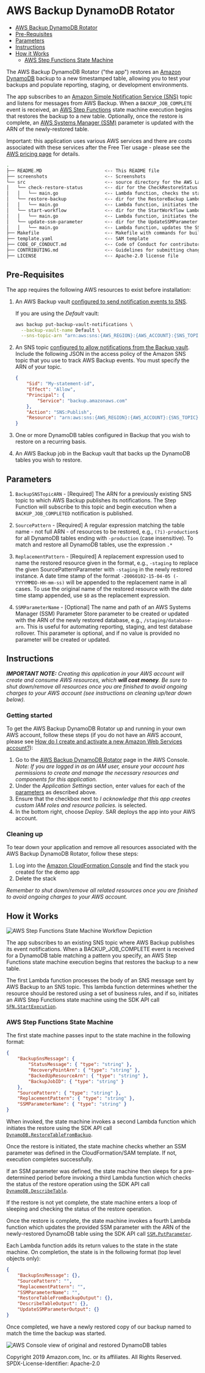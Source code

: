 # AWS Backup DynamoDB Rotator

- [AWS Backup DynamoDB Rotator](#aws-backup-dynamodb-rotator)
- [Pre-Requisites](#pre-requisites)
- [Parameters](#parameters)
- [Instructions](#instructions)
- [How it Works](#how-it-works)
  - [AWS Step Functions State Machine](#aws-step-functions-state-machine)

The AWS Backup DynamoDB Rotator ("the app") restores an [Amazon DynamoDB][dynamodb-home] backup to a new timestamped table, allowing you to test your backups and populate reporting, staging, or development environments.

The app subscribes to an [Amazon Simple Notification Service (SNS)][sns-home] topic and listens for messages from AWS Backup. When a `BACKUP_JOB_COMPLETE` event is received, an [AWS Step Functions][step-functions-home] state machine execution begins that restores the backup to a new table. Optionally, once the restore is complete, an [AWS Systems Manager (SSM)][ssm-home] parameter is updated with the ARN of the newly-restored table.

Important: this application uses various AWS services and there are costs associated with these services after the Free Tier usage - please see the [AWS  pricing page](https://aws.amazon.com/pricing/) for details.

```bash
.
├── README.MD                       <-- This README file
├── screenshots                     <-- Screenshots
└── src                             <-- source directory for the AWS Lambda functions
│   └── check-restore-status        <-- dir for the CheckRestoreStatus Lambda Function
│   │   └── main.go                 <-- Lambda function, checks the status of the restored DynamoDB table
│   └── restore-backup              <-- dir for the RestoreBackup Lambda Function
│   │   └── main.go                 <-- Lambda function, initiates the restore of the backed up DynamoDB table
│   └── start-workflow              <-- dir for the StartWorkflow Lambda Function
│   │   └── main.go                 <-- Lambda function, initiates the Step Functions state machine if required
│   └── update-ssm-parameter        <-- dir for the UpdateSSMParameter Lambda Function
│   │   └── main.go                 <-- Lambda function, updates the SSM Parameter if provided
├── Makefile                        <-- Makefile with commands for building the Lambda functions
├── template.yaml                   <-- SAM template
├── CODE_OF_CONDUCT.md              <-- Code of Conduct for contributors to this repository
├── CONTRIBUTING.md                 <-- Guidelines for submitting changes to this repository
├── LICENSE                         <-- Apache-2.0 license file
```

## Pre-Requisites

The app requires the following AWS resources to exist before installation:

1. An AWS Backup vault [configured to send notification events to SNS][backup-sns-guide].

   If you are using the *Default* vault:

   ```bash
   aws backup put-backup-vault-notifications \
     --backup-vault-name Default \
     --sns-topic-arn "arn:aws:sns:{AWS_REGION}:{AWS_ACCOUNT}:{SNS_TOPIC}" \  --backup-vault-events BACKUP_JOB_COMPLETED
   ```

1. An SNS topic [configured to allow notifications from the Backup vault][sns-backup-config]. Include the following JSON in the access policy of the Amazon SNS topic that you use to track AWS Backup events. You must specify the ARN of your topic.

   ```json
   {
       "Sid": "My-statement-id",
       "Effect": "Allow",
       "Principal": {
           "Service": "backup.amazonaws.com"
       },
       "Action": "SNS:Publish",
       "Resource": "arn:aws:sns:{AWS_REGION}:{AWS_ACCOUNT}:{SNS_TOPIC}"
   }
   ```

1. One or more DynamoDB tables configured in Backup that you wish to restore on a recurring basis.

1. An AWS Backup job in the Backup vault that backs up the DynamoDB tables you wish to restore.

## Parameters

1. `BackupSNSTopicARN` - [Required] The ARN for a previously existing SNS topic to which AWS Backup publishes its notifications. The Step Function will subscribe to this topic and begin execution when a `BACKUP_JOB_COMPLETED` notification is published.

1. `SourcePattern` - [Required] A regular expression matching the table name - not full ARN - of resources to be restored, e.g., `(?i)-production$` for all DynamoDB tables ending with `-production` (case insensitive). To match and restore all DynamoDB tables, use the expression `.*`

1. `ReplacementPattern` - [Required] A replacement expression used to name the restored resource given in the format, e.g., `-staging` to replace the given SourcePatternParameter with `-staging` in the newly restored instance. A date time stamp of the format `-20060102-15-04-05 (-YYYYMMDD-HH-mm-ss)` will be appended to the replacement name in all cases. To use the original name of the restored resource with the date time stamp appended, use `$0` as the replacement expression.

1. `SSMParameterName` - [Optional] The name and path of an AWS Systems Manager (SSM) Parameter Store parameter to be created or updated with the ARN of the newly restored database, e.g., `/staging/database-arn`. This is useful for automating reporting, staging, and test database rollover. This parameter is optional, and if no value is provided no parameter will be created or updated.

## Instructions

***IMPORTANT NOTE:** Creating this application in your AWS account will create and consume AWS resources, which **will cost money**.  Be sure to shut down/remove all resources once you are finished to avoid ongoing charges to your AWS account (see instructions on cleaning up/tear down below).*

### Getting started

To get the AWS Backup DynamoDB Rotator up and running in your own AWS account, follow these steps (if you do not have an AWS account, please see [How do I create and activate a new Amazon Web Services account?](https://aws.amazon.com/premiumsupport/knowledge-center/create-and-activate-aws-account/)):

1. Go to the [AWS Backup DynamoDB Rotator][aws-backup-dynamodb-rotator] page in the AWS Console. *Note: If you are logged in as an IAM user, ensure your account has permissions to create and manage the necessary resources and components for this application.* 
1. Under the *Application Settings* section, enter values for each of the [parameters](#parameters) as described above.
1. Ensure that the checkbox next to *I acknowledge that this app creates custom IAM roles and resource policies.* is selected.
1. In the bottom right, choose *Deploy*. SAR deploys the app into your AWS account.

### Cleaning up

To tear down your application and remove all resources associated with the AWS Backup DynamoDB Rotator, follow these steps:

1. Log into the [Amazon CloudFormation Console][cloudformation-console] and find the stack you created for the demo app
1. Delete the stack

*Remember to shut down/remove all related resources once you are finished to avoid ongoing charges to your AWS account.*

## How it Works

![AWS Step Functions State Machine Workflow Depiction](screenshots/state-machine.png)

The app subscribes to an existing SNS topic where AWS Backup publishes its event notifications. When a BACKUP_JOB_COMPLETE event is received for a DynamoDB table matching a pattern you specify, an AWS Step Functions state machine execution begins that restores the backup to a new table.

The first Lambda function processes the body of an SNS message sent by AWS Backup to an SNS topic. This lambda function determines whether the resource should be restored using a set of business rules, and if so, initiates an AWS Step Functions state machine using the SDK API call [`SFN.StartExecution`][SFN.StartExecution].

### AWS Step Functions State Machine

The first state machine passes input to the state machine in the following format:

```json
{
    "BackupSnsMessage": {
        "StatusMessage": { "type": "string" },
        "RecoveryPointArn": { "type": "string" },
        "BackedUpResourceArn": { "type": "string" },
        "BackupJobID": { "type": "string" }
    },
    "SourcePattern": { "type": "string" },
    "ReplacementPattern": { "type": "string" },
    "SSMParameterName": { "type": "string" }
}
```

When invoked, the state machine invokes a second Lambda function which initiates the restore using the SDK API call [`DynamoDB.RestoreTableFromBackup`][DynamoDB.RestoreTableFromBackup].

Once the restore is initiated, the state machine checks whether an SSM parameter was defined in the CloudFormation/SAM template. If not, execution completes successfully.

If an SSM parameter was defined, the state machine then sleeps for a pre-determined period before invoking a third Lambda function which checks the status of the restore operation using the SDK API call [`DynamoDB.DescribeTable`][DynamoDB.DescribeTable].

If the restore is not yet complete, the state machine enters a loop of sleeping and checking the status of the restore operation.

Once the restore is complete, the state machine invokes a fourth Lambda function which updates the provided SSM parameter with the ARN of the newly-restored DynamoDB table using the SDK API call [`SSM.PutParameter`][SSM.PutParameter].

Each Lambda function adds its return values to the state in the state machine. On completion, the state is in the following format (top level objects only):

```json
{
    "BackupSnsMessage": {},
    "SourcePattern": "",
    "ReplacementPattern": "",
    "SSMParameterName": "",
    "RestoreTableFromBackupOutput": {},
    "DescribeTableOutput": {},
    "UpdateSSMParameterOutput": {}
}
```

Once completed, we have a newly restored copy of our backup named to match the time the backup was started.

![AWS Console view of original and restored DynamoDB tables](screenshots/restored-table.png)

Copyright 2019 Amazon.com, Inc. or its affiliates. All Rights Reserved.
SPDX-License-Identifier: Apache-2.0

[aws-backup-dynamodb-rotator]: https://console.aws.amazon.com/lambda/home#/create/app?applicationId=arn:aws:serverlessrepo::637093487455:applications/AWS-Backup-DynamoDB-Rotator
[backup-home]: https://aws.amazon.com/backup/
[backup-sns-guide]: https://docs.aws.amazon.com/en_pv/aws-backup/latest/devguide/sns-notifications.html
[cloudformation-console]: https://console.aws.amazon.com/cloudformation/home
[dynamodb-home]: https://aws.amazon.com/dynamodb/
[serverless-application-repository]: https://console.aws.amazon.com/serverlessrepo/home
[sns-backup-config]: https://docs.aws.amazon.com/en_pv/aws-backup/latest/devguide/sns-notifications.html#specifying-aws-backup-as-a-service-principal
[sns-home]: https://aws.amazon.com/sns/
[ssm-home]: https://aws.amazon.com/systems-manager/
[step-functions-home]: https://aws.amazon.com/step-functions/

[DynamoDB.DescribeTable]: https://docs.aws.amazon.com/sdk-for-go/api/service/dynamodb/#DynamoDB.DescribeTable
[DynamoDB.RestoreTableFromBackup]: https://docs.aws.amazon.com/sdk-for-go/api/service/dynamodb/#DynamoDB.RestoreTableFromBackup
[SFN.StartExecution]: https://docs.aws.amazon.com/sdk-for-go/api/service/sfn/#SFN.StartExecution
[SSM.PutParameter]: https://docs.aws.amazon.com/sdk-for-go/api/service/ssm/#SSM.PutParameter

[restored-table-image]: images/restored-table.png
[state-machine-image]: images/state-machine-image.png
